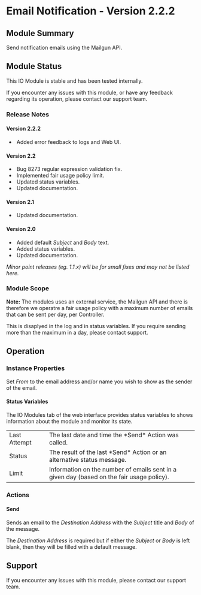 # Email Notification - Version 2.2.2

[//]: # (THIS IS WHAT A COMMENT LOOKS LIKE)

## Module Summary

Send notification emails using the Mailgun API.

## Module Status

This IO Module is stable and has been tested internally.

If you encounter any issues with this module, or have any feedback regarding its operation, please contact our support team.

### Release Notes

#### Version 2.2.2
* &nbsp;Added error feedback to logs and Web UI.

#### Version 2.2

* &nbsp;Bug 8273 regular expression validation fix.
* &nbsp;Implemented fair usage policy limit.
* &nbsp;Updated status variables.
* &nbsp;Updated documentation.

#### Version 2.1

* &nbsp;Updated documentation.

#### Version 2.0

* &nbsp;Added default *Subject* and *Body* text.
* &nbsp;Added status variables.
* &nbsp;Updated documentation.

*Minor point releases (eg. 1.1.x) will be for small fixes and may not be listed here.*

[//]: # (## Requirements)
[//]: # (Mention any pre-requisites needed before setting up the module in terms of hardware, subscriptions, APIs)

[//]: # (## Configuration)
[//]: # (Mention any setup aspects the user should note that are generally done outside the Designer interface)

### Module Scope

**Note:** The modules uses an external service, the Mailgun API and there is therefore we operatre a fair usage policy with a maximum number of emails that can be sent per day, per Controller.

This is disaplyed in the log and in status variables. If you require sending more than the maximum in a day, please contact support.

## Operation

[//]: # (Give all the operational details linked to using Instance Properties, Triggers, Conditions, Actions, Variables associated with the module's operation)

### Instance Properties

Set *From* to the email address and/or name you wish to show as the sender of the email.

[//]: # (Describe relevant instance properties if there are any beyond the name)

[//]: # (### Triggers)
[//]: # (An event received by the controller that can be acted upon to create a reaction)

[//]: # (### Conditions)
[//]: # (Conditions are other criteria that need to be met after a trigger to activate an Action)

#### Status Variables

The IO Modules tab of the web interface provides status variables to shows information about the module and monitor its state.

<table>
    <tbody>
    <tr class="separator"></tr>
    <tr>
        <td>Last Attempt&nbsp;&nbsp;&nbsp;</td>
        <td>The last date and time the *Send* Action was called.</td>
    </tr>
    <tr>
        <td>Status&nbsp;&nbsp;&nbsp;</td>
        <td>The result of the last *Send* Action or an alternative status message.</td>
    </tr>
    <tr>
        <td>Limit&nbsp;&nbsp;&nbsp;</td>
        <td>Information on the number of emails sent in a given day (based on the fair usage policy).</td>
    </tr>
    <tr class="separator"></tr>
    </tbody>
</table>

### Actions

#### Send

Sends an email to the *Destination Address* with the *Subject* title and *Body* of the message.

The *Destination Address* is required but if either the *Subject* or *Body* is left blank, then they will be filled with a default message.

[//]: # (### Variables)
[//]: # (Variables are a way of collecting numbers from inputs and using them in actions)

## Support

If you encounter any issues with this module, please contact our support team.

[//]: # (### Module Use Example)
[//]: # (If relevant to documentation give examples of module use)

[//]: # (### Further Notes)
[//]: # (Possible location for further notes, may not be used)
